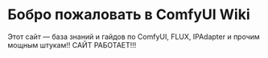 # Бобро пожаловать в ComfyUI Wiki

Этот сайт — база знаний и гайдов по ComfyUI, FLUX, IPAdapter и прочим мощным штукам!!
САЙТ РАБОТАЕТ!!!
